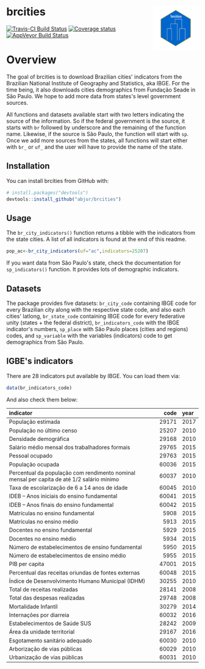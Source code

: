 
brcities <img src="man/figures/city.png" align="right" alt="logo" width="120" height = "120" style = "border: none; float: right;"/>
====================================================================================================================================

[![Travis-CI Build Status](https://travis-ci.org/abjur/brcities.svg?branch=master)](https://travis-ci.org/abjur/brcities) [![Coverage status](https://codecov.io/gh/abjur/brcities/branch/master/graph/badge.svg)](https://codecov.io/github/abjur/brcities?branch=master) [![AppVeyor Build Status](https://ci.appveyor.com/api/projects/status/github/jjesusfilho/brcities?branch=master&svg=true)](https://ci.appveyor.com/project/jjesusfilho/brcities)

<!-- README.md is generated from README.Rmd. Please edit that file -->
Overview
========

The goal of brcities is to download Brazilian cities' indicators from the Brazilian National Institute of Geography and Statistics, aka IBGE. For the time being, it also downloads cities demographics from Fundação Seade in São Paulo. We hope to add more data from states's level government sources.

All functions and datasets available start with two letters indicating the source of the information. So if the federal government is the source, it starts with `br` followed by underscore and the remaining of the function name. Likewise, if the source is São Paulo, the function will start with `sp`. Once we add more sources from the states, all functions will start either with `br_` or `uf_` and the user will have to provide the name of the state.

Installation
------------

You can install brcities from GitHub with:

``` r
# install.packages("devtools")
devtools::install_github("abjur/brcities")
```

Usage
-----

The `br_city_indicators()` function returns a tibble with the indicators from the state cities. A list of all indicators is found at the end of this readme.

``` r
pop_ac<-br_city_indicators(uf="ac",indicators=25207)
```

If you want data from São Paulo's state, check the documentation for `sp_indicators()` function. It provides lots of demographic indicators.

Datasets
--------

The package provides five datasets: `br_city_code` containing IBGE code for every Brazilian city along with the respective state code, and also each cities' latlong, `br_state_code` containing IBGE code for every federative unity (states + the federal district), `br_indicators_code` with the IBGE indicator's numbers, `sp_place` with São Paulo places (cities and regions) codes, and `sp_variable` with the variables (indicators) code to get demographics from São Paulo.

IGBE's indicators
-----------------

There are 28 indicators put available by IBGE. You can load them via:

``` r
data(br_indicators_code)
```

And also check them below:

<table class="table table-striped table-hover" style="margin-left: auto; margin-right: auto;">
<thead>
<tr>
<th style="text-align:left;">
indicator
</th>
<th style="text-align:right;">
code
</th>
<th style="text-align:left;">
year
</th>
</tr>
</thead>
<tbody>
<tr>
<td style="text-align:left;">
População estimada
</td>
<td style="text-align:right;">
29171
</td>
<td style="text-align:left;">
2017
</td>
</tr>
<tr>
<td style="text-align:left;">
População no último censo
</td>
<td style="text-align:right;">
25207
</td>
<td style="text-align:left;">
2010
</td>
</tr>
<tr>
<td style="text-align:left;">
Densidade demográfica
</td>
<td style="text-align:right;">
29168
</td>
<td style="text-align:left;">
2010
</td>
</tr>
<tr>
<td style="text-align:left;">
Salário médio mensal dos trabalhadores formais
</td>
<td style="text-align:right;">
29765
</td>
<td style="text-align:left;">
2015
</td>
</tr>
<tr>
<td style="text-align:left;">
Pessoal ocupado
</td>
<td style="text-align:right;">
29763
</td>
<td style="text-align:left;">
2015
</td>
</tr>
<tr>
<td style="text-align:left;">
População ocupada
</td>
<td style="text-align:right;">
60036
</td>
<td style="text-align:left;">
2015
</td>
</tr>
<tr>
<td style="text-align:left;">
Percentual da população com rendimento nominal mensal per capita de até 1/2 salário mínimo
</td>
<td style="text-align:right;">
60037
</td>
<td style="text-align:left;">
2010
</td>
</tr>
<tr>
<td style="text-align:left;">
Taxa de escolarização de 6 a 14 anos de idade
</td>
<td style="text-align:right;">
60045
</td>
<td style="text-align:left;">
2010
</td>
</tr>
<tr>
<td style="text-align:left;">
IDEB – Anos iniciais do ensino fundamental
</td>
<td style="text-align:right;">
60041
</td>
<td style="text-align:left;">
2015
</td>
</tr>
<tr>
<td style="text-align:left;">
IDEB – Anos finais do ensino fundamental
</td>
<td style="text-align:right;">
60042
</td>
<td style="text-align:left;">
2015
</td>
</tr>
<tr>
<td style="text-align:left;">
Matrículas no ensino fundamental
</td>
<td style="text-align:right;">
5908
</td>
<td style="text-align:left;">
2015
</td>
</tr>
<tr>
<td style="text-align:left;">
Matrículas no ensino médio
</td>
<td style="text-align:right;">
5913
</td>
<td style="text-align:left;">
2015
</td>
</tr>
<tr>
<td style="text-align:left;">
Docentes no ensino fundamental
</td>
<td style="text-align:right;">
5929
</td>
<td style="text-align:left;">
2015
</td>
</tr>
<tr>
<td style="text-align:left;">
Docentes no ensino médio
</td>
<td style="text-align:right;">
5934
</td>
<td style="text-align:left;">
2015
</td>
</tr>
<tr>
<td style="text-align:left;">
Número de estabelecimentos de ensino fundamental
</td>
<td style="text-align:right;">
5950
</td>
<td style="text-align:left;">
2015
</td>
</tr>
<tr>
<td style="text-align:left;">
Número de estabelecimentos de ensino médio
</td>
<td style="text-align:right;">
5955
</td>
<td style="text-align:left;">
2015
</td>
</tr>
<tr>
<td style="text-align:left;">
PIB per capita
</td>
<td style="text-align:right;">
47001
</td>
<td style="text-align:left;">
2015
</td>
</tr>
<tr>
<td style="text-align:left;">
Percentual das receitas oriundas de fontes externas
</td>
<td style="text-align:right;">
60048
</td>
<td style="text-align:left;">
2015
</td>
</tr>
<tr>
<td style="text-align:left;">
Índice de Desenvolvimento Humano Municipal (IDHM)
</td>
<td style="text-align:right;">
30255
</td>
<td style="text-align:left;">
2010
</td>
</tr>
<tr>
<td style="text-align:left;">
Total de receitas realizadas
</td>
<td style="text-align:right;">
28141
</td>
<td style="text-align:left;">
2008
</td>
</tr>
<tr>
<td style="text-align:left;">
Total das despesas realizadas
</td>
<td style="text-align:right;">
29748
</td>
<td style="text-align:left;">
2008
</td>
</tr>
<tr>
<td style="text-align:left;">
Mortalidade Infantil
</td>
<td style="text-align:right;">
30279
</td>
<td style="text-align:left;">
2014
</td>
</tr>
<tr>
<td style="text-align:left;">
Internações por diarreia
</td>
<td style="text-align:right;">
60032
</td>
<td style="text-align:left;">
2016
</td>
</tr>
<tr>
<td style="text-align:left;">
Estabelecimentos de Saúde SUS
</td>
<td style="text-align:right;">
28242
</td>
<td style="text-align:left;">
2009
</td>
</tr>
<tr>
<td style="text-align:left;">
Área da unidade territorial
</td>
<td style="text-align:right;">
29167
</td>
<td style="text-align:left;">
2016
</td>
</tr>
<tr>
<td style="text-align:left;">
Esgotamento sanitário adequado
</td>
<td style="text-align:right;">
60030
</td>
<td style="text-align:left;">
2010
</td>
</tr>
<tr>
<td style="text-align:left;">
Arborização de vias públicas
</td>
<td style="text-align:right;">
60029
</td>
<td style="text-align:left;">
2010
</td>
</tr>
<tr>
<td style="text-align:left;">
Urbanização de vias públicas
</td>
<td style="text-align:right;">
60031
</td>
<td style="text-align:left;">
2010
</td>
</tr>
</tbody>
</table>
